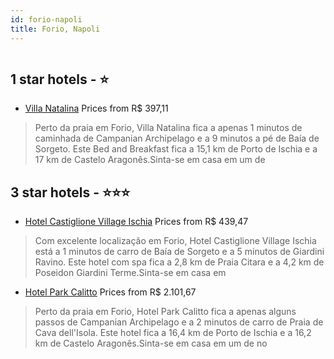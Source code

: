 ```yaml
---
id: forio-napoli
title: Forio, Napoli
---
```


<center><img src="https://i.travelapi.com/hotels/14000000/13580000/13577800/13577707/b39db587_z.jpg" alt="" /></center>


##  1 star hotels - ⭐️

-    [Villa Natalina](https://us.hurb.com/hotels/forio/villa-natalina-HT-TVAE?cmp=18055) Prices from R$ 397,11
   > Perto da praia em Forio, Villa Natalina fica a apenas 1 minutos de caminhada de Campanian Archipelago e a 9 minutos a pé de Baía de Sorgeto.  Este Bed and Breakfast fica a 15,1 km de Porto de Ischia e a 17 km de Castelo Aragonês.Sinta-se em casa em um de 

##  3 star hotels - ⭐️⭐️⭐️

-    [Hotel Castiglione Village Ischia](https://us.hurb.com/hotels/forio/hotel-castiglione-village-ischia-HT-TRFJ?cmp=18055) Prices from R$ 439,47
   > Com excelente localização em Forio, Hotel Castiglione Village Ischia está a 1 minutos de carro de Baía de Sorgeto e a 5 minutos de Giardini Ravino.  Este hotel com spa fica a 2,8 km de Praia Citara e a 4,2 km de Poseidon Giardini Terme.Sinta-se em casa em
-    [Hotel Park Calitto](https://us.hurb.com/hotels/forio/hotel-park-calitto-HT-JTH0?cmp=18055) Prices from R$ 2.101,67
   > Perto da praia em Forio, Hotel Park Calitto fica a apenas alguns passos de Campanian Archipelago e a 2 minutos de carro de Praia de Cava dell'Isola.  Este hotel fica a 16,4 km de Porto de Ischia e a 16,2 km de Castelo Aragonês.Sinta-se em casa em um de no
